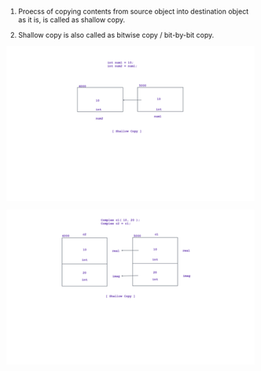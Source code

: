 

1. Proecss of copying contents from source object into destination object as it is, is called as shallow
copy.

2. Shallow copy is also called as bitwise copy / bit-by-bit copy.

<!-- Example 1: -->

![alt text](image.png)


<!-- Example 2: -->


![alt text](image-1.png)


